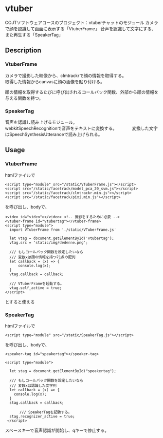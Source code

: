 # vtuber

COJTソフトウェアコースのプロジェクト：vtuberチャットのモジュール
カメラで顔を認識して画面に表示する「VtuberFrame」
音声を認識して文字にする、また再生する「SpeakerTag」

## Description

### VtuberFrame
カメラで撮影した映像から、clmtrackrで顔の情報を取得する。    
取得した情報からcanvasに顔の画像を貼り付ける。    
    
顔の情報を取得するたびに呼び出されるコールバック関数、外部から顔の情報を与える関数を持つ。　　　　


### SpeakerTag
音声を認識し読み上げるモジュール。    
webkitSpeechRecognitionで音声をテキストに変換する。 　　　
変換した文字はSpeechSynthesisUtteranceで読み上げられる。

## Usage

### VtuberFrame
htmlファイルで
```
<script type="module" src="/static/VTuberFrame.js"></script>
<script src="/static/facetrack/model_pca_20_svm.js"></script>
<script src="/static/facetrack/clmtrackr.min.js"></script>
<script src="/static/facetrack/pixi.min.js"></script>
```
を呼び出し、bodyで、
```
<video id="video"></video> <!-- 撮影をするために必要 -->
<vtuber-frame id="vtubertag"></vtuber-frame>
<script type="module">
  import VTuberFrame from './static/VTuberFrame.js'

  let vtag = document.getElementById('vtubertag');
  vtag.src = 'static/img/dedenne.png';
  
  /// もしコールバック関数を設定したいなら
  /// 変数xは顔の情報を持つ71点の配列
  let callback = (x) => {
      console.log(x);
  }
  vtag.callback = callback;
  
  /// VTuberFrameを起動する。
  vtag.self_active = true;
</script>
```
とすると使える

### SpeakerTag

htmlファイルで
```
<script type="module" src="/static/SpeakerTag.js"></script>
```
を呼び出し、bodyで、
```
<speaker-tag id="speakertag"></speaker-tag>

<script type="module">

  let stag = document.getElementById("speakertag");
  
  /// もしコールバック関数を設定したいなら
  /// 変数xは認識した文字列
  let callback = (x) => {
    console.log(x);
  }
  stag.callback = callback;

　　　　/// SpeakerTagを起動する。
  stag.recognizer_active = true;
 </script>
```
スペースキーで音声認識が開始し、qキーで停止する。
